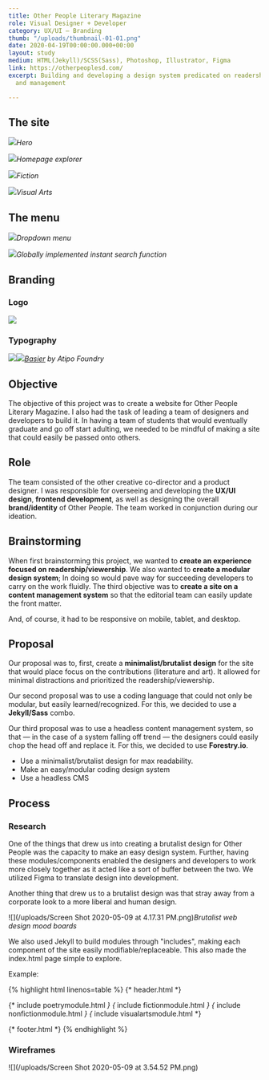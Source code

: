 ```yaml
---
title: Other People Literary Magazine
role: Visual Designer + Developer
category: UX/UI — Branding
thumb: "/uploads/thumbnail-01-01.png"
date: 2020-04-19T00:00:00.000+00:00
layout: study
medium: HTML(Jekyll)/SCSS(Sass), Photoshop, Illustrator, Figma
link: https://otherpeoplesd.com/
excerpt: Building and developing a design system predicated on readership, modularity,
  and management

---
```

## The site
![](/uploads/otherpeople01.png)_Hero_

![](/uploads/otherpeople02.png)_Homepage explorer_

![](/uploads/otherpeople04.png)_Fiction_

![](/uploads/otherpeople05.png)_Visual Arts_

## The menu

![](/uploads/otherpeople07.png)_Dropdown menu_

![](/uploads/otherpeople06.png)_Globally implemented instant search function_

## Branding

### Logo
![](/uploads/56E20A87-FC33-4B52-9B77-0669479E46D3.JPG)

### Typography
![](/uploads/basier-font-06.jpg)![](/uploads/basier-font-03.jpg)_[_Basier_](https://www.atipofoundry.com/fonts/basier) by Atipo Foundry_

## Objective

The objective of this project was to create a website for Other People Literary Magazine. I also had the task of leading a team of designers and developers to build it. In having a team of students that would eventually graduate and go off start adulting, we needed to be mindful of making a site that could easily be passed onto others.

## Role

The team consisted of the other creative co-director and a product designer.  I was responsible for overseeing and developing the **UX/UI design**, **frontend development**, as well as designing the overall **brand/identity** of Other People. The team worked in conjunction during our ideation.

## Brainstorming

When first brainstorming this project, we wanted to **create an experience focused on readership/viewership**. We also wanted to **create a modular design system**; In doing so would pave way for succeeding developers to carry on the work fluidly. The third objective was to **create a site on a content management system** so that the editorial team can easily update the front matter.

And, of course, it had to be responsive on mobile, tablet, and desktop.

## Proposal

Our proposal was to, first, create a **minimalist/brutalist design** for the site that would place focus on the contributions (literature and art). It allowed for minimal distractions and prioritized the readership/viewership.

Our second proposal was to use a coding language that could not only be modular, but easily learned/recognized. For this, we decided to use a **Jekyll/Sass** combo.

Our third proposal was to use a headless content management system, so that — in the case of a system falling off trend — the designers could easily chop the head off and replace it. For this, we decided to use **Forestry.io**.

* Use a minimalist/brutalist design for max readability.
* Make an easy/modular coding design system
* Use a headless CMS

## Process

### Research

One of the things that drew us into creating a brutalist design for Other People was the capacity to make an easy design system. Further, having these modules/components enabled the designers and developers to work more closely together as it acted like a sort of buffer between the two. We utilized Figma to translate design into development.

Another thing that drew us to a brutalist design was that stray away from a corporate look to a more liberal and human design.

![](/uploads/Screen Shot 2020-05-09 at 4.17.31 PM.png)_Brutalist web design mood boards_

We also used Jekyll to build modules through "includes", making each component of the site easily modifiable/replaceable. This also made the index.html page simple to explore.

Example:

{% highlight html linenos=table %}
{* header.html *}

<!-- LITERATURE MODULES OR SOMETHING -->
{* include poetrymodule.html _}
{_ include fictionmodule.html _}
{_ include nonfictionmodule.html _}
{_ include visualartsmodule.html *}

{* footer.html *}
{% endhighlight %}

### Wireframes

![](/uploads/Screen Shot 2020-05-09 at 3.54.52 PM.png)

